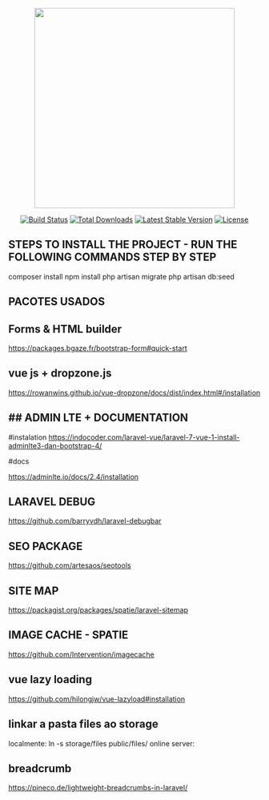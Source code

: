 <p align="center"><a href="https://laravel.com" target="_blank"><img src="https://raw.githubusercontent.com/laravel/art/master/logo-lockup/5%20SVG/2%20CMYK/1%20Full%20Color/laravel-logolockup-cmyk-red.svg" width="400"></a></p>

<p align="center">
<a href="https://travis-ci.org/laravel/framework"><img src="https://travis-ci.org/laravel/framework.svg" alt="Build Status"></a>
<a href="https://packagist.org/packages/laravel/framework"><img src="https://poser.pugx.org/laravel/framework/d/total.svg" alt="Total Downloads"></a>
<a href="https://packagist.org/packages/laravel/framework"><img src="https://poser.pugx.org/laravel/framework/v/stable.svg" alt="Latest Stable Version"></a>
<a href="https://packagist.org/packages/laravel/framework"><img src="https://poser.pugx.org/laravel/framework/license.svg" alt="License"></a>
</p>

## STEPS TO INSTALL THE PROJECT - RUN THE FOLLOWING COMMANDS STEP BY STEP

composer install
npm install
php artisan migrate
php artisan db:seed

## PACOTES USADOS


## Forms & HTML builder

https://packages.bgaze.fr/bootstrap-form#quick-start

## vue js + dropzone.js

https://rowanwins.github.io/vue-dropzone/docs/dist/index.html#/installation

## ## ADMIN LTE + DOCUMENTATION

#instalation
https://indocoder.com/laravel-vue/laravel-7-vue-1-install-adminlte3-dan-bootstrap-4/

#docs

https://adminlte.io/docs/2.4/installation

## LARAVEL DEBUG

https://github.com/barryvdh/laravel-debugbar

## SEO PACKAGE
https://github.com/artesaos/seotools

## SITE MAP
https://packagist.org/packages/spatie/laravel-sitemap

## IMAGE CACHE - SPATIE
https://github.com/Intervention/imagecache

## vue lazy loading

https://github.com/hilongjw/vue-lazyload#installation

## linkar a pasta files ao storage
localmente: ln -s storage/files public/files/
online server: 

## breadcrumb
https://pineco.de/lightweight-breadcrumbs-in-laravel/






